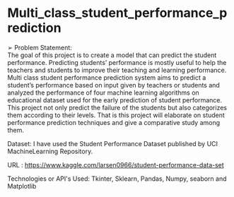 # Multi_class_student_performance_prediction
➢ Problem Statement:  
The goal of this project is to create a model that can predict the student performance.
Predicting students’ performance is mostly useful to help the teachers and students to improve their teaching and learning performance. Multi class student performance prediction system aims to predict a student’s performance based on input given by teachers or students and analyzed the performance of four machine learning algorithms on educational dataset used for the early prediction of student performance. This project not only predict the failure of the students but also categorizes them according to their levels. That is this project will elaborate on student performance prediction techniques and give a comparative study among them.


Dataset:  I have used the Student Performance Dataset published by UCI MachineLearning Repository. 

URL : https://www.kaggle.com/larsen0966/student-performance-data-set


Technologies or API's Used: Tkinter, Sklearn, Pandas, Numpy, seaborn and Matplotlib 
